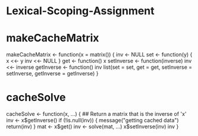 # Lexical-Scoping-Assignment

# makeCacheMatrix

makeCacheMatrix <- function(x = matrix()) {
         inv <- NULL
         set <- function(y) {
                 x <<- y
         inv <<- NULL
       }
       get <- function() x
       setInverse <- function(inverse) inv <<- inverse
       getInverse <- function() inv
        list(set = set,
             get = get,
              setInverse = setInverse,
              getInverse = getInverse)
 }
 
 # cacheSolve

cacheSolve <- function(x, ...) {
         ## Return a matrix that is the inverse of 'x'
         inv <- x$getInverse()
         if (!is.null(inv)) {
                 message("getting cached data")
                 return(inv)
         }
         mat <- x$get()
         inv <- solve(mat, ...)
         x$setInverse(inv)
       inv
 }
